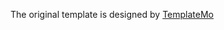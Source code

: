 The original template is designed by [TemplateMo](https://www.free-css.com/free-css-templates/page240/newline)
